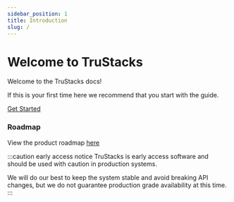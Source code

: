 ```yaml
---
sidebar_position: 1
title: Introduction
slug: /
---
```


# Welcome to TruStacks

Welcome to the TruStacks docs!

<div className="TrustacksWelcome">
    <p>If this is your first time here we recommend that you start with the guide.</p>
    <a href="get-started/intro" className="TrustacksButtonLink">Get Started</a>
</div>

### Roadmap

View the product roadmap [here](https://github.com/orgs/TruStacks/projects/1)

:::caution early access notice
TruStacks is early access software and should be used with caution in production systems. 

We will do our best to keep the system stable and avoid breaking API changes, but we do not guarantee production grade availability at this time.
:::